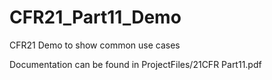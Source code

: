 # CFR21_Part11_Demo
CFR21 Demo to show common use cases

Documentation can be found in ProjectFiles/21CFR Part11.pdf
